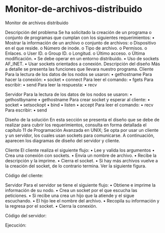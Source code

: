 # Monitor-de-archivos-distribuido
Monitor de archivos distribuido 

Descripción del problema 
Se ha solicitado la creación de un programa o conjunto de programas que cumplan con los siguientes requerimientos:
 • Mostrar la información de un archivo o conjunto de archivos: 
o Dispositivo en el que reside. 
o Número de inode. 
o Tipo de archivo. 
o Permisos. 
o Enlaces.
 	o User ID. 
o Group ID. 
o Longitud. 
o Último acceso. 
o Última modificación. 
• Se debe operar en un entorno distribuido. 
• Uso de sockets AF_INET. 
• Usar sockets orientados a conexión.
Descripción del diseño 
Más a detalle se presenta las funciones que llevara nuestro programa.
Cliente 
Para la lectura de los datos de los nodos se usaron:
• gethostname 
Para hacer la conexión: 
• socket
 	• connect 
Para leer el comando: 
• fgets 
Para escribir: 
• send 
Para leer la respuesta: 
• recv 

Servidor 
Para la lectura de los datos de los nodos se usaron:
 	• gethostbyname
 	• gethostname 
Para crear socket y esperar al cliente:
 	• socket 
• setsockopt
 	• bind 
• listen 
• accept 
Para leer el comando: 
• recv 
Para escribir: 
• send

Diseño de la solución 
En esta sección se presenta el diseño que se debe de realizar para cubrir los requerimientos, consulta en forma detallada el capítulo 11 de Programación Avanzada en UNIX; Se opta por usar un cliente y un servidor, los cuales usan sockets para comunicarse. A continuación, aparecen los diagramas de diseño del servidor y cliente. 

Cliente 
El cliente realiza el siguiente flujo: 
• Lee y valida los argumentos
• Crea una conexión con sockets. 
• Envía un nombre de archivo. 
• Recibe la descripción y la imprime.
 	• Cierra el socket. 
• Si hay más archivos vuelve a la creación del socket, de lo contrario termina. Ver la siguiente figura.
 

Código del cliente:
 
     







Servidor 
Para el servidor se tiene el siguiente flujo:
 	• Obtiene e imprime la información de su nodo. 
• Crea un socket por el que escucha las peticiones. 
• Si recibe una crea un hijo que la atiende y el sigue escuchando. 
• El hijo lee el nombre del archivo. 
• Recopila su información y la regresa por el socket. 
• Cierra la conexión.
 
Código del servidor: 
 
 






Ejecución:
   

